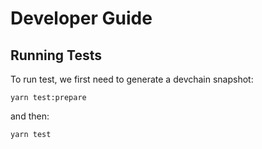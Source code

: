 # Developer Guide

## Running Tests

To run test, we first need to generate a devchain snapshot:

`yarn test:prepare`

and then:

`yarn test`
